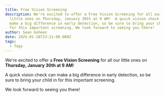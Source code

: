 ```yaml
---
title: Free Vision Screening
description: We're excited to offer a Free Vision Screening for all our
  little ones on Thursday, January 30th at 9 AM!  A quick vision check can
  make a big difference in early detection, so be sure to bring your child in
  for this important screening. We look forward to seeing you there!
author: Sean Goheen
date: 2025-01-28T23:21:00.000Z
tags:
  - Tags
---
```

We're excited to offer a **Free Vision Screening** for all our little ones on **Thursday, January 30th at 9 AM**!

A quick vision check can make a big difference in early detection, so be sure to bring your child in for this important screening.

We look forward to seeing you there!